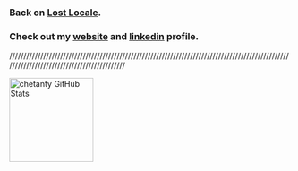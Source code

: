 ### Back on [Lost Locale](https://www.lostlocale.com/).

### Check out my [website](https://chetantyagi.com/) and [linkedin](https://www.linkedin.com/in/chetantyagi06/) profile.
////////////////////////////////////////////////////////////////////////////////////////////////////////////////////////////////////////////
<!--
**chetanty/chetanty** is a ✨ _special_ ✨ repository because its `README.md` (this file) appears on your GitHub profile.

Here are some ideas to get you started:

- 🔭 I’m currently working on ...
- 🌱 I’m currently learning ...
- 👯 I’m looking to collaborate on ...
- 🤔 I’m looking for help with ...
- 💬 Ask me about ...
- 📫 How to reach me: ...
- 😄 Pronouns: ...
- ⚡ Fun fact: ...
-->

<div>
  <img src="https://stats-54r4.vercel.app/api?username=chetanty&show_icons=true&title_color=ffc30b&icon_color=ffc30b&text_color=ffc30b&bg_color=fffefe" alt="chetanty GitHub Stats" height="150px"/>
</div>
